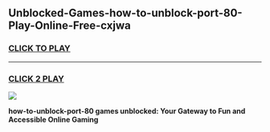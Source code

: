 
## Unblocked-Games-how-to-unblock-port-80-Play-Online-Free-cxjwa
<h3>
<a href="https://premium76.site?title=how-to-unblock-port-80&ref=26A">CLICK TO PLAY</a></h3>
<hr>

<h3>
<a href="https://premium76.site?title=how-to-unblock-port-80&ref=26A">CLICK 2 PLAY</a>
  
</h3>

<a href="https://premium76.site?title=how-to-unblock-port-80&ref=26A"><img src="https://clearcache.store/games.png"></a>


**how-to-unblock-port-80 games unblocked: Your Gateway to Fun and Accessible Online Gaming**
